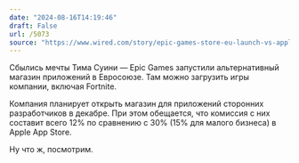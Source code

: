 ```yaml
---
date: "2024-08-16T14:19:46"
draft: False
url: /5073
source: "https://www.wired.com/story/epic-games-store-eu-launch-vs-apple/"
---
```


Сбылись мечты  Тима Суини — Epic Games запустили альтернативный магазин приложений в Евросоюзе. Там можно загрузить игры компании, включая Fortnite. 

Компания планирует открыть магазин для приложений сторонних разработчиков в декабре. При этом обещается, что комиссия с них составит всего 12% по сравнению с 30% (15% для малого бизнеса) в Apple App Store. 

Ну что ж, посмотрим.
